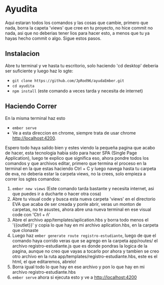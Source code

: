 # Ayudita

Aqui estaran todos los comandos y las cosas que cambie, primero que nada, borra la capeta 'views' que cree en tu proyecto, no hice commit no nada, asi que no deberias tener lios para hacer esto, a menos que tu ya hayas hecho commit o algo. Sigue estos pasos.

## Instalacion
Abre tu terminal y ve hasta tu escritorio, solo haciendo 'cd desktop' deberia ser suficiente y luego haz lo sgte:
* `git clone https://github.com/JpRod96/ayudaEmber.git`
* `cd ayudita`
* `npm install` (este comando a veces tarda y necesita de internet)

## Haciendo Correr
En la misma terminal haz esto
* `ember serve`
* Ve a esta direccion en chrome, siempre trata de usar chrome [http://localhost:4200](http://localhost:4200).

Espero todo haya salido bien y estes viendo la pequeña pagina que acabo de hacer, esta tecnologia habia sido para hacer SPA (Single Page Application), luego te explico que significa eso, ahora pondre todos los comandos y que archivos editar, primero que termina el proceso en la terminal en la que estas haciendo Ctrl + C y luego navega hasta tu carpeta de eva, no deberia estar la carpeta views, no la crees, solo empieza a correr los sgtes comandos:

1. `ember new views` (Este comando tarda bastante y necesita internet, asi que puedes ir a ducharte o hacer otra cosa)
2. Abre tu visual code y busca esta nueva carpeta 'views' en el directorio EVA que acaba de ser creada y ponle abrir, veras un monton de carpetas, no te asustes, ahora abre una nueva terminal en ese visual code con 'Ctrl + ñ'
3. Abre el archivo app/templates/aplication.hbs y borra todo menos el '{{outlet}}' y copia lo que hay en mi archivo aplication.hbs, en la carpeta que clonaste
4. Luego haz `ember generate route registro-estudiante`, luego de que el comando haya corrido veras que se agrego en la carpeta app/routes/ el archivo registro-estudiante.js que es donde pondras la logica de la pagina, aunque no creo que vayas a tocarlo por ahora y tambien se creo otro archivo en la ruta app/templates/registro-estudiante.hbs, este es el html, el que editaremos, abrelo!
5. Borra igual todo lo que hay en ese archivo y pon lo que hay en mi archivo registro-estudiante.hbs
6.  `ember serve` ahora si ejecuta esto y ve a [http://localhost:4200](http://localhost:4200) 